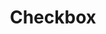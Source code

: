 ---
layout: pattern
categories: [patterns, checkbox]
title: Checkbox
type: [sub-nav-item]
variations: true
permalink: /patterns/checkbox/
overview: Lorem ipsum dolor sit amet, consectetur adipiscing elit, sed do eiusmod tempor incididunt ut labore et dolore magna aliqua. Interdum velit euismod in pellentesque. 
description: |
    
usa-link: "https://designsystem.digital.gov/components/checkbox/"
specification: |

topic: Fruit
checkbox:
  - title: Apple
  - title: Blueberries
  - title: Strawberries
  
#spec:

### Paths to view design and code... 
## designimg: can be used to show an image of the design until a coded version can be created. The htmlpath & csspath should be located in the pattens folder. Read more about creating coded components in /docs/creating-patterns 
# designimg: 
htmlpath: patterns/checkbox/checkbox.md
csspath: patterns/checkbox/index.scss
---